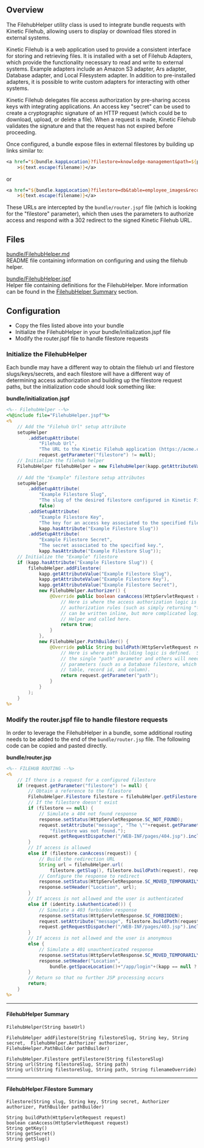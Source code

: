 ## Overview

The FilehubHelper utility class is used to integrate bundle requests with Kinetic Filehub, allowing
users to display or download files stored in external systems.

Kinetic Filehub is a web application used to provide a consistent interface for storing and 
retrieving files.  It is installed with a set of Filehub Adapters, which provide the functionality
necessary to read and write to external systems.  Example adapters include an Amazon S3 adapter, Ars
adapter, Database adapter, and Local Filesystem adapter.  In addition to pre-installed adapters, it 
is possible to write custom adapters for interacting with other systems.

Kinetic Filehub delegates file access authorization by pre-sharing access keys with integrating 
applications.  An access key "secret" can be used to create a cryptographic signature of an HTTP 
request (which could be to download, upload, or delete a file).  When a request is made, Kinetic
Filehub validates the signature and that the request has not expired before proceeding.

Once configured, a bundle expose files in external filestores by building up links similar to:

```jsp
<a href="${bundle.kappLocation}?filestore=knowledge-management&path=${path}"
    >${text.escape(filename)}</a>
```

or 

```jsp
<a href="${bundle.kappLocation}?filestore=db&table=employee_images&record=653325&column=image"
    >${text.escape(filename)}</a>
```

These URLs are intercepted by the `bundle/router.jspf` file (which is looking for the "filestore"
parameter), which then uses the parameters to authorize access and respond with a 302 redirect to 
the signed Kinetic Filehub URL.

## Files

[bundle/FilehubHelper.md](FilehubHelper.md)  
README file containing information on configuring and using the filehub helper.

[bundle/FilehubHelper.jspf](FilehubHelper.jspf)  
Helper file containing definitions for the FilehubHelper.  More information can be found in the 
[FilehubHelper Summary](#filehubhelper-summary) section.


## Configuration

* Copy the files listed above into your bundle
* Initialize the FilehubHelper in your bundle/initialization.jspf file
* Modify the router.jspf file to handle filestore requests

### Initialize the FilehubHelper

Each bundle may have a different way to obtain the filehub url and filestore slugs/keys/secrets, and 
each filestore will have a different way of determining access authorization and building up the 
filestore request paths, but the initialization code should look something like:

**bundle/initialization.jspf**
```jsp
<%-- FilehubHelper --%>
<%@include file="FilehubHelper.jspf"%>
<%
    // Add the "Filehub Url" setup attribute
    setupHelper
        .addSetupAttribute(
            "Filehub Url", 
            "The URL to the Kinetic Filehub application (https://acme.com/kinetic-filehub)", 
            request.getParameter("filestore") != null);
    // Initialize the filehub helper
    FilehubHelper filehubHelper = new FilehubHelper(kapp.getAttributeValue("Filehub Url"));
    
    // Add the "Example" filestore setup attributes
    setupHelper
        .addSetupAttribute(
            "Example Filestore Slug", 
            "The slug of the desired filestore configured in Kinetic Filehub.", 
            false)
        .addSetupAttribute(
            "Example Filestore Key", 
            "The key for an access key associated to the specified filestore.", 
            kapp.hasAttribute("Example Filestore Slug"))
        .addSetupAttribute(
            "Example Filestore Secret", 
            "The secret associated to the specified key.", 
            kapp.hasAttribute("Example Filestore Slug"));
    // Initialize the "Example" filestore
    if (kapp.hasAttribute("Example Filestore Slug")) {
        filehubHelper.addFilestore(
            kapp.getAttributeValue("Example Filestore Slug"),
            kapp.getAttributeValue("Example Filestore Key"),
            kapp.getAttributeValue("Example Filestore Secret"),
            new FilehubHelper.Authorizer() {
                @Override public boolean canAccess(HttpServletRequest request) {
                    // Here is where the access authorization logic is defined.  Simple 
                    // authorization rules (such as simply returning "true" for public filestores) 
                    // can be written inline, but more complicated logic should be put into its own 
                    // Helper and called here.
                    return true;
                }
            },
            new FilehubHelper.PathBuilder() {
                @Override public String buildPath(HttpServletRequest request) {
                    // Here is where path building logic is defined.  Some filestores will just use
                    // the single "path" parameter and others will need to concatenate multiple 
                    // parameters (such as a Database filestore, which needs to concatenate the
                    // table, record id, and column).
                    return request.getParameter("path");
                }
            }
        );
    }
%>
```

### Modify the router.jspf file to handle filestore requests

In order to leverage the FilehubHelper in a bundle, some additional routing needs to be added to the
end of the `bundle/router.jsp` file.  The following code can be copied and pasted directly.

**bundle/router.jsp**
```jsp
<%-- FILEHUB ROUTING --%>
<%
    // If there is a request for a configured filestore
    if (request.getParameter("filestore") != null) {
        // Obtain a reference to the filestore
        FilehubHelper.Filestore filestore = filehubHelper.getFilestore(request.getParameter("filestore"));
        // If the filestore doesn't exist
        if (filestore == null) {
            // Simulate a 404 not found response
            response.setStatus(HttpServletResponse.SC_NOT_FOUND);
            request.setAttribute("message", "The \""+request.getParameter("filestore")+"\" "+
                "filestore was not found.");
            request.getRequestDispatcher("/WEB-INF/pages/404.jsp").include(request, response);
        }
        // If access is allowed
        else if (filestore.canAccess(request)) {
            // Build the redirection URL
            String url = filehubHelper.url(
                filestore.getSlug(), filestore.buildPath(request), request.getParameter("filename"));
            // Configure the response to redirect
            response.setStatus(HttpServletResponse.SC_MOVED_TEMPORARILY);
            response.setHeader("Location", url);
        }
        // If access is not allowed and the user is authenticated
        else if (identity.isAuthenticated()) {
            // Simulate a 403 forbidden response
            response.setStatus(HttpServletResponse.SC_FORBIDDEN);
            request.setAttribute("message", filestore.buildPath(request));
            request.getRequestDispatcher("/WEB-INF/pages/403.jsp").include(request, response);
        }
        // If access is not allowed and the user is anonymous
        else {
            // Simulate a 401 unauthenticated response
            response.setStatus(HttpServletResponse.SC_MOVED_TEMPORARILY);
            response.setHeader("Location", 
                bundle.getSpaceLocation()+"/app/login"+(kapp == null ? "" : "?kapp="+kapp.getSlug()));
        }
        // Return so that no further JSP processing occurs
        return;
    }
%>
```

---

#### FilehubHelper Summary

`FilehubHelper(String baseUrl)`  

`FilehubHelper addFilestore(String filestoreSlug, String key, String secret, 
    FilehubHelper.Authorizer authorizer, FilehubHelper.PathBuilder pathBuilder)`  

`FilehubHelper.Filestore getFilestore(String filestoreSlug)`  
`String url(String filestoreSlug, String path)`  
`String url(String filestoreSlug, String path, String filenameOverride)`  

---

#### FilehubHelper.Filestore Summary

`Filestore(String slug, String key, String secret, Authorizer authorizer, PathBuilder pathBuilder)`  

`String buildPath(HttpServletRequest request)`  
`boolean canAccess(HttpServletRequest request)`  
`String getKey()`  
`String getSecret()`  
`String getSlug()`  